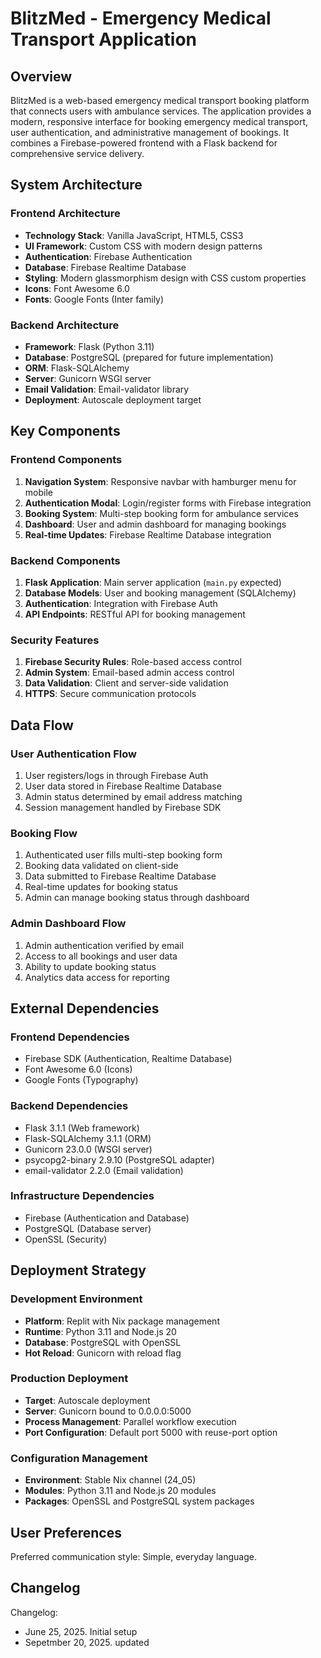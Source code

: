 # BlitzMed - Emergency Medical Transport Application

## Overview

BlitzMed is a web-based emergency medical transport booking platform that connects users with ambulance services. The application provides a modern, responsive interface for booking emergency medical transport, user authentication, and administrative management of bookings. It combines a Firebase-powered frontend with a Flask backend for comprehensive service delivery.

## System Architecture

### Frontend Architecture
- **Technology Stack**: Vanilla JavaScript, HTML5, CSS3
- **UI Framework**: Custom CSS with modern design patterns
- **Authentication**: Firebase Authentication
- **Database**: Firebase Realtime Database
- **Styling**: Modern glassmorphism design with CSS custom properties
- **Icons**: Font Awesome 6.0
- **Fonts**: Google Fonts (Inter family)

### Backend Architecture
- **Framework**: Flask (Python 3.11)
- **Database**: PostgreSQL (prepared for future implementation)
- **ORM**: Flask-SQLAlchemy
- **Server**: Gunicorn WSGI server
- **Email Validation**: Email-validator library
- **Deployment**: Autoscale deployment target

## Key Components

### Frontend Components
1. **Navigation System**: Responsive navbar with hamburger menu for mobile
2. **Authentication Modal**: Login/register forms with Firebase integration
3. **Booking System**: Multi-step booking form for ambulance services
4. **Dashboard**: User and admin dashboard for managing bookings
5. **Real-time Updates**: Firebase Realtime Database integration

### Backend Components
1. **Flask Application**: Main server application (`main.py` expected)
2. **Database Models**: User and booking management (SQLAlchemy)
3. **Authentication**: Integration with Firebase Auth
4. **API Endpoints**: RESTful API for booking management

### Security Features
1. **Firebase Security Rules**: Role-based access control
2. **Admin System**: Email-based admin access control
3. **Data Validation**: Client and server-side validation
4. **HTTPS**: Secure communication protocols

## Data Flow

### User Authentication Flow
1. User registers/logs in through Firebase Auth
2. User data stored in Firebase Realtime Database
3. Admin status determined by email address matching
4. Session management handled by Firebase SDK

### Booking Flow
1. Authenticated user fills multi-step booking form
2. Booking data validated on client-side
3. Data submitted to Firebase Realtime Database
4. Real-time updates for booking status
5. Admin can manage booking status through dashboard

### Admin Dashboard Flow
1. Admin authentication verified by email
2. Access to all bookings and user data
3. Ability to update booking status
4. Analytics data access for reporting

## External Dependencies

### Frontend Dependencies
- Firebase SDK (Authentication, Realtime Database)
- Font Awesome 6.0 (Icons)
- Google Fonts (Typography)

### Backend Dependencies
- Flask 3.1.1 (Web framework)
- Flask-SQLAlchemy 3.1.1 (ORM)
- Gunicorn 23.0.0 (WSGI server)
- psycopg2-binary 2.9.10 (PostgreSQL adapter)
- email-validator 2.2.0 (Email validation)

### Infrastructure Dependencies
- Firebase (Authentication and Database)
- PostgreSQL (Database server)
- OpenSSL (Security)

## Deployment Strategy

### Development Environment
- **Platform**: Replit with Nix package management
- **Runtime**: Python 3.11 and Node.js 20
- **Database**: PostgreSQL with OpenSSL
- **Hot Reload**: Gunicorn with reload flag

### Production Deployment
- **Target**: Autoscale deployment
- **Server**: Gunicorn bound to 0.0.0.0:5000
- **Process Management**: Parallel workflow execution
- **Port Configuration**: Default port 5000 with reuse-port option

### Configuration Management
- **Environment**: Stable Nix channel (24_05)
- **Modules**: Python 3.11 and Node.js 20 modules
- **Packages**: OpenSSL and PostgreSQL system packages

## User Preferences

Preferred communication style: Simple, everyday language.

## Changelog

Changelog:
- June 25, 2025. Initial setup
- Sepetmber 20, 2025. updated
